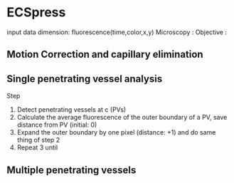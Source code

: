 # ECSpress

input data dimension: fluorescence(time,color,x,y)
Microscopy : 
Objective :


## Motion Correction and capillary elimination

## Single penetrating vessel analysis
Step
1. Detect penetrating vessels at c (PVs)
2. Calculate the average fluorescence of the outer boundary of a PV, save distance from PV (initial: 0)
3. Expand the outer boundary by one pixel (distance: +1) and do same thing of step 2
4. Repeat 3 until 

## Multiple penetrating vessels
